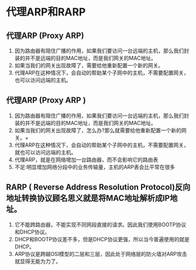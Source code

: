 # 代理ARP和RARP
## 代理ARP (Proxy ARP)
1. 因为路由器有阻住广播的作用，如果我们要访问一台远端的主机，那么我们封装的并不是远端的目的MAC地址，而是我们网关的MAC地址。
2. 如果当我们的网关出现故障了，需要给他重新配置一个新的网关。
3. 代理ARP在这种情况下，会自动的帮助某个子网中的主机，不需要配置网关，也可以访问远端的主机。
## 代理ARP (Proxy ARP )
1. 因为路由器有阻住广播的作用，如果我们要访问一台远端的主机，那么我们封装的并不是远端的目的MAC地址，而是我们网关的MAC地址。
2. 如果当我们的网关出现故障了，怎么办?那么就需要给他重新配置一个新的网关。+
3. 代理ARP在这种情况下，会自动的帮助某个子网中的主机，不需要配置网关，就也可以访问远端的主机。
4. 代理ARP，就是在网络增加一台路由器，而不会影响它的路由表
5. 不足:明显增加网络分段中的业务传输量，主机的ARP表会比平常在很多
## RARP ( Reverse Address Resolution Protocol)反向地址转换协议顾名思义就是将MAC地址解析成IP地址。
1. 它不能跨路由器，不能实现不同网段直接的请求。因此我们使用BOOTP协议和DHCP协议。
2. DHCP和BOOTP协议差不多，但是DHCP协议更强，所以当今普遍使用的就是DHCP。
3. ARP协议是跨越OSI模型的二层和三层，因此处于网络层的防火墙对ARP攻击就显得无能为力了。


